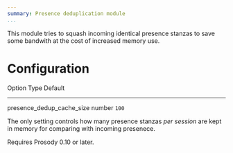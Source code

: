 ```yaml
---
summary: Presence deduplication module
...
```


This module tries to squash incoming identical presence stanzas to save
some bandwith at the cost of increased memory use.

Configuration
=============

  Option                         Type     Default
  ------------------------------ -------- ---------
  presence\_dedup\_cache\_size   number   `100`

The only setting controls how many presence stanzas *per session* are
kept in memory for comparing with incoming presenece.

Requires Prosody 0.10 or later.
